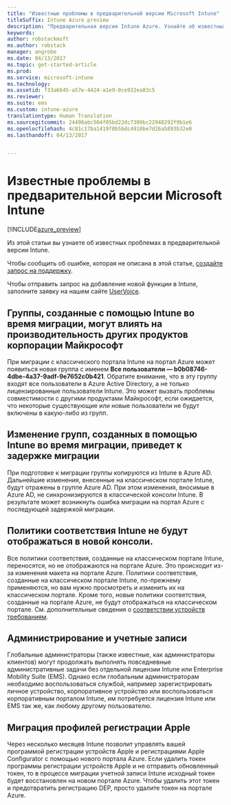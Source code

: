 ```yaml
---
title: "Известные проблемы в предварительной версии Microsoft Intune"
titleSuffix: Intune Azure preview
description: "Предварительная версия Intune Azure. Узнайте об известных проблемах в предварительной версии продукта."
keywords: 
author: robstackmsft
ms.author: robstack
manager: angrobe
ms.date: 04/13/2017
ms.topic: get-started-article
ms.prod: 
ms.service: microsoft-intune
ms.technology: 
ms.assetid: f33a6645-a57e-4424-a1e9-0ce932ea83c5
ms.reviewer: 
ms.suite: ems
ms.custom: intune-azure
translationtype: Human Translation
ms.sourcegitcommit: 24498abc504f05bd22dc7309bc22948292f9b1e6
ms.openlocfilehash: 4c81c17ba1419f0b5bdc4910be7d26a5893b32e0
ms.lasthandoff: 04/13/2017


---
```


# <a name="known-issues-in-the-microsoft-intune-preview"></a>Известные проблемы в предварительной версии Microsoft Intune


[!INCLUDE[azure_preview](../includes/azure_preview.md)]


Из этой статьи вы узнаете об известных проблемах в предварительной версии Intune.

Чтобы сообщить об ошибке, которая не описана в этой статье, [создайте запрос на поддержку](https://docs.microsoft.com/intune/troubleshoot/how-to-get-support-for-microsoft-intune).

Чтобы отправить запрос на добавление новой функции в Intune, заполните заявку на нашем сайте [UserVoice](https://microsoftintune.uservoice.com/forums/291681-ideas/category/189016-azure-admin-console).

## <a name="groups-created-by-intune-during-migration-might-affect-functionality-of-other-microsoft-products"></a>Группы, созданные с помощью Intune во время миграции, могут влиять на производительность других продуктов корпорации Майкрософт

При миграции с классического портала Intune на портал Azure может появиться новая группа с именем **Все пользователи — b0b08746-4dbe-4a37-9adf-9e7652c0b421**. Обратите внимание, что в эту группу входят все пользователи в Azure Active Directory, а не только лицензированные пользователи Intune. Это может вызвать проблемы совместимости с другими продуктами Майкрософт, если ожидается, что некоторые существующие или новые пользователи не будут включены в какую-либо из групп.

## <a name="altering-groups-created-by-intune-during-migration-will-delay-migration"></a>Изменение групп, созданных в помощью Intune во время миграции, приведет к задержке миграции

При подготовке к миграции группы копируются из Intune в Azure AD. Дальнейшие изменения, внесенные на классическом портале Intune, будут отражены в группе Azure AD. При этом изменения, вносимые в Azure AD, не синхронизируются в классической консоли Intune. В результате может возникнуть ошибка миграции на портал Azure с последующей задержкой миграции.

## <a name="compliance-policies-from-intune-will-not-show-up-in-new-console"></a>Политики соответствия Intune не будут отображаться в новой консоли. 

Все политики соответствия, созданные на классическом портале Intune, переносятся, но не отображаются на портале Azure. Это происходит из-за изменения макета на портале Azure. Политики соответствия, созданные на классическом портале Intune, по-прежнему применяются, но вам нужно просмотреть и изменить их на классическом портале.
Кроме того, новые политики соответствия, созданные на портале Azure, не будут отображаться на классическом портале.
См. дополнительные сведения о [соответствии устройств требованиям](https://docs.microsoft.com/intune-azure/set-device-compliance/what-is-device-compliance).




## <a name="administration-and-accounts"></a>Администрирование и учетные записи

Глобальные администраторы (также известные, как администраторы клиентов) могут продолжать выполнять повседневные административные задачи без отдельной лицензии Intune или Enterprise Mobility Suite (EMS). Однако если глобальным администраторам необходимо воспользоваться службой, например зарегистрировать личное устройство, корпоративное устройство или воспользоваться корпоративным порталом Intune, им потребуется лицензия Intune или EMS так же, как любому другому пользователю.

## <a name="apple-enrollment-profile-migration"></a>Миграция профилей регистрации Apple
Через несколько месяцев Intune позволит управлять вашей программой регистрации устройств Apple и регистрациями Apple Configurator с помощью нового портала Azure. Если удалить токен программы регистрации устройств Apple и не отправить обновленный токен, то в процессе миграции учетной записи Intune исходный токен будет восстановлен на новом портале Azure. Чтобы удалить этот токен и предотвратить регистрацию DEP, просто удалите токен на портале Azure. 

